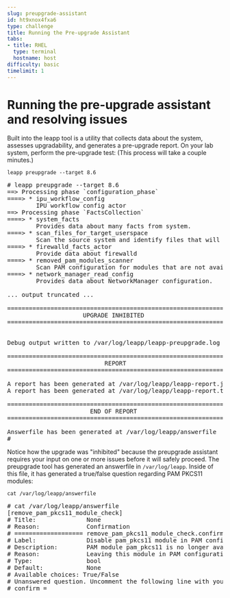 ```yaml
---
slug: preupgrade-assistant
id: ht9xnox4fxa6
type: challenge
title: Running the Pre-upgrade Assistant
tabs:
- title: RHEL
  type: terminal
  hostname: host
difficulty: basic
timelimit: 1
---
```

# Running the pre-upgrade assistant and resolving issues

Built into the leapp tool is a utility that collects data about the system, assesses upgradability, and generates a pre-upgrade report. On your lab system, perform the pre-upgrade test: (This process will take a couple minutes.)

```
leapp preupgrade --target 8.6
```

<pre class=file>
# leapp preupgrade --target 8.6
==> Processing phase `configuration_phase`
====> * ipu_workflow_config
        IPU workflow config actor
==> Processing phase `FactsCollection`
====> * system_facts
        Provides data about many facts from system.
====> * scan_files_for_target_userspace
        Scan the source system and identify files that will be copied into the target userspace when it is created.
====> * firewalld_facts_actor
        Provide data about firewalld
====> * removed_pam_modules_scanner
        Scan PAM configuration for modules that are not available in RHEL-8.
====> * network_manager_read_config
        Provides data about NetworkManager configuration.

... output truncated ...

============================================================
                     UPGRADE INHIBITED
============================================================


Debug output written to /var/log/leapp/leapp-preupgrade.log

============================================================
                           REPORT
============================================================

A report has been generated at /var/log/leapp/leapp-report.json
A report has been generated at /var/log/leapp/leapp-report.txt

============================================================
                       END OF REPORT
============================================================

Answerfile has been generated at /var/log/leapp/answerfile
#
</pre>

Notice how the upgrade was "inhibited" because the preupgrade assistant requires your input on one or more issues before it will safely proceed. The preupgrade tool has generated an answerfile in `/var/log/leapp`. Inside of this file, it has generated a true/false question regarding PAM PKCS11 modules:

```
cat /var/log/leapp/answerfile
```

<pre class=file>
# cat /var/log/leapp/answerfile
[remove_pam_pkcs11_module_check]
# Title:              None
# Reason:             Confirmation
# =================== remove_pam_pkcs11_module_check.confirm ==================
# Label:              Disable pam_pkcs11 module in PAM configuration? If no, the upgrade process will be interrupted.
# Description:        PAM module pam_pkcs11 is no longer available in RHEL-8 since it was replaced by SSSD.
# Reason:             Leaving this module in PAM configuration may lock out the system.
# Type:               bool
# Default:            None
# Available choices: True/False
# Unanswered question. Uncomment the following line with your answer
# confirm =
</pre>